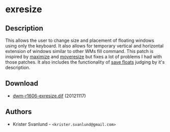 exresize
========

Description
-----------

This allows the user to change size and placement of floating windows using only
the keyboard. It also allows for temporary vertical and horizontal extension of
windows similar to other WMs fill command. This patch is inspired by
[maximize](http://dwm.suckless.org/patches/maximize) and
[moveresize](http://dwm.suckless.org/patches/moveresize) but fixes a lot of
problems I had with those patches. It also includes the functionality of
[save floats](http://dwm.suckless.org/patches/save_floats) judging by it's
description.

Download
--------

 * [dwm-r1606-exresize.dif](dwm-r1606-exresize.diff) (20121117)

Authors
-------

 * Krister Svanlund - `<krister.svanlund@gmail.com>`
